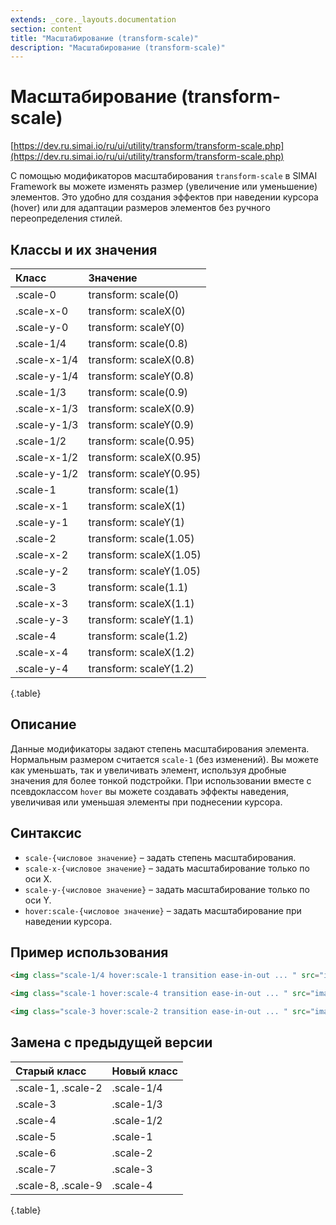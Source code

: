 ```yaml
---
extends: _core._layouts.documentation
section: content
title: "Масштабирование (transform-scale)"
description: "Масштабирование (transform-scale)"
---
```


# Масштабирование (transform-scale)

[https://dev.ru.simai.io/ru/ui/utility/transform/transform-scale.php](https://dev.ru.simai.io/ru/ui/utility/transform/transform-scale.php)

С помощью модификаторов масштабирования `transform-scale` в SIMAI Framework вы можете изменять размер (увеличение или
уменьшение) элементов. Это удобно для создания эффектов при наведении курсора (hover) или для адаптации размеров
элементов без ручного переопределения стилей.

## Классы и их значения

| Класс        | Значение                |
|:-------------|:------------------------|
| .scale-0     | transform: scale(0)     |
| .scale-x-0   | transform: scaleX(0)    |
| .scale-y-0   | transform: scaleY(0)    |
| .scale-1/4   | transform: scale(0.8)   |
| .scale-x-1/4 | transform: scaleX(0.8)  |
| .scale-y-1/4 | transform: scaleY(0.8)  |
| .scale-1/3   | transform: scale(0.9)   |
| .scale-x-1/3 | transform: scaleX(0.9)  |
| .scale-y-1/3 | transform: scaleY(0.9)  |
| .scale-1/2   | transform: scale(0.95)  |
| .scale-x-1/2 | transform: scaleX(0.95) |
| .scale-y-1/2 | transform: scaleY(0.95) |
| .scale-1     | transform: scale(1)     |
| .scale-x-1   | transform: scaleX(1)    |
| .scale-y-1   | transform: scaleY(1)    |
| .scale-2     | transform: scale(1.05)  |
| .scale-x-2   | transform: scaleX(1.05) |
| .scale-y-2   | transform: scaleY(1.05) |
| .scale-3     | transform: scale(1.1)   |
| .scale-x-3   | transform: scaleX(1.1)  |
| .scale-y-3   | transform: scaleY(1.1)  |
| .scale-4     | transform: scale(1.2)   |
| .scale-x-4   | transform: scaleX(1.2)  |
| .scale-y-4   | transform: scaleY(1.2)  |

{.table}

## Описание

Данные модификаторы задают степень масштабирования элемента. Нормальным размером считается `scale-1` (без изменений). Вы
можете как уменьшать, так и увеличивать элемент, используя дробные значения для более тонкой подстройки. При
использовании вместе с псевдоклассом `hover` вы можете создавать эффекты наведения, увеличивая или уменьшая элементы при
поднесении курсора.

## Синтаксис

- `scale-{числовое значение}` – задать степень масштабирования.
- `scale-x-{числовое значение}` – задать масштабирование только по оси X.
- `scale-y-{числовое значение}` – задать масштабирование только по оси Y.
- `hover:scale-{числовое значение}` – задать масштабирование при наведении курсора.

## Пример использования

```html
<img class="scale-1/4 hover:scale-1 transition ease-in-out ... " src="image.jpg" alt="Пример изображения">

<img class="scale-1 hover:scale-4 transition ease-in-out ... " src="image.jpg" alt="Пример изображения">

<img class="scale-3 hover:scale-2 transition ease-in-out ... " src="image.jpg" alt="Пример изображения">
```

## Замена с предыдущей версии

| Старый класс       | Новый класс |
|:-------------------|:------------|
| .scale-1, .scale-2 | .scale-1/4  |
| .scale-3           | .scale-1/3  |
| .scale-4           | .scale-1/2  |
| .scale-5           | .scale-1    |
| .scale-6           | .scale-2    |
| .scale-7           | .scale-3    |
| .scale-8, .scale-9 | .scale-4    |

{.table}
